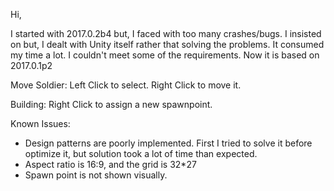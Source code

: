 Hi,

I started with 2017.0.2b4 but, I faced with too many crashes/bugs. I insisted on but, I dealt with Unity itself rather that solving the problems. It consumed my time a lot. I couldn't meet some of the requirements.
Now it is based on 2017.0.1p2


Move Soldier:
Left Click to select.
Right Click to move it.

Building:
Right Click to assign a new spawnpoint.

Known Issues:
- Design patterns are poorly implemented. First I tried to solve it before optimize it, but solution took a lot of time than expected.
- Aspect ratio is 16:9, and the grid is 32*27
- Spawn point is not shown visually.